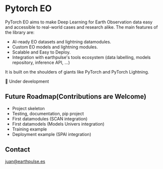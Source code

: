 # Pytorch EO

PyTorch EO aims to make Deep Learning for Earth Observation data easy and accessible to real-world cases and research alike. The main features of the library are:

- AI-ready EO datasets and lightning datamodules.
- Custom EO models and lightning modules.
- Scalable and Easy to Deploy.
- Integration with earthpulse's tools ecosystem (data labelling, models repository, inference API, ...)

It is built on the shoulders of giants like PyTorch and PyTorch Lightning.

🚧  Under development

## Future Roadmap(Contributions are Welcome)

- Project skeleton
- Testing, documentation, pip project
- First datamodules (SCAN integration)
- First datamodels (Models Univers integration)
- Training example
- Deployment example (SPAI integration)

## Contact

juan@earthpulse.es
